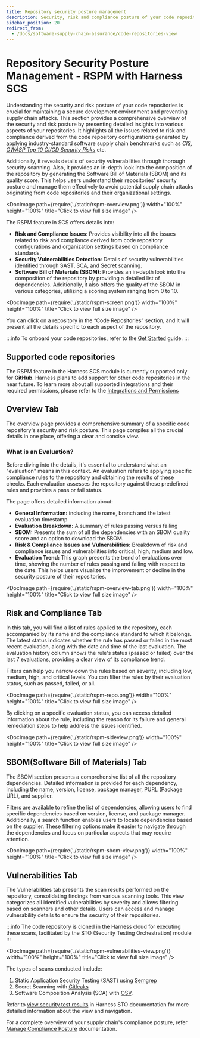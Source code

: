 ```yaml
---
title: Repository security posture management
description: Security, risk and compliance posture of your code repositories.
sidebar_position: 20
redirect_from:
  - /docs/software-supply-chain-assurance/code-repositories-view
---
```


# Repository Security Posture Management - RSPM with Harness SCS

Understanding the security and risk posture of your code repositories is crucial for maintaining a secure development environment and preventing supply chain attacks. This section provides a comprehensive overview of the security and risk posture by presenting detailed insights into various aspects of your repositories. It highlights all the issues related to risk and compliance derived from the code repository configurations generated by applying industry-standard software supply chain benchmarks such as _[CIS](https://www.cisecurity.org/benchmark/software-supply-chain-security), [OWASP Top 10 CI/CD Security Risks](https://owasp.org/www-project-top-10-ci-cd-security-risks/)_ etc. 

Additionally, it reveals details of security vulnerabilities through thorough security scanning. Also, it provides an in-depth look into the composition of the repository by generating the Software Bill of Materials (SBOM) and its quality score. This helps users understand their repositories' security posture and manage them effectively to avoid potential supply chain attacks originating from code repositories and their organizational settings.


<DocImage path={require('./static/rspm-overview.png')} width="100%" height="100%" title="Click to view full size image" />


The RSPM feature in SCS offers details into:



* **Risk and Compliance Issues**: Provides visibility into all the issues related to risk and compliance derived from code repository configurations and organization settings based on compliance standards.
* **Security Vulnerabilities Detection**: Details of security vulnerabilities identified through SAST, SCA, and Secret scanning.
* **Software Bill of Materials (SBOM)**: Provides an in-depth look into the composition of the repository by providing a detailed list of dependencies. Additionally, it also offers the quality of the SBOM in various categories, utilizing a scoring system ranging from 0 to 10.


<DocImage path={require('./static/rspm-screen.png')} width="100%" height="100%" title="Click to view full size image" />

You can click on a repository in the “Code Repositories” section, and it will present all the details specific to each aspect of the repository.

:::info
To onboard your code repositories, refer to the [Get Started](./get-started) guide.
:::


## Supported code repositories

The RSPM feature in the Harness SCS module is currently supported only for **GitHub**. Harness plans to add support for other code repositories in the near future. To learn more about all supported integrations and their required permissions, please refer to the [Integrations and Permissions](./integrations-and-permissions)

## Overview Tab

The overview page provides a comprehensive summary of a specific code repository's security and risk posture. This page compiles all the crucial details in one place, offering a clear and concise view.


### What is an Evaluation?

Before diving into the details, it's essential to understand what an "evaluation" means in this context. An evaluation refers to applying specific compliance rules to the repository and obtaining the results of these checks. Each evaluation assesses the repository against these predefined rules and provides a pass or fail status.


The page offers detailed information about:

* **General Information:** including the name, branch and the latest evaluation timestamp
* **Evaluation Breakdown:** A summary of rules passing versus failing
* **SBOM:** Presents the sum of all the dependencies with an SBOM quality score and an option to download the SBOM.
* **Risk & Compliance Issues and Vulnerabilities:** Breakdown of risk and compliance issues and vulnerabilities into critical, high, medium and low.
* **Evaluation Trend:** This graph presents the trend of evaluations over time, showing the number of rules passing and failing with respect to the date. This helps users visualize the improvement or decline in the security posture of their repositories.

<DocImage path={require('./static/rspm-overview-tab.png')} width="100%" height="100%" title="Click to view full size image" />

## Risk and Compliance Tab

In this tab, you will find a list of rules applied to the repository, each accompanied by its name and the compliance standard to which it belongs. The latest status indicates whether the rule has passed or failed in the most recent evaluation, along with the date and time of the last evaluation. The evaluation history column shows the rule's status (passed or failed) over the last 7 evaluations, providing a clear view of its compliance trend.

Filters can help you narrow down the rules based on severity, including low, medium, high, and critical levels. You can filter the rules by their evaluation status, such as passed, failed, or all. 

<DocImage path={require('./static/rspm-repo.png')} width="100%" height="100%" title="Click to view full size image" />



By clicking on a specific evaluation status, you can access detailed information about the rule, including the reason for its failure and general remediation steps to help address the issues identified.

<DocImage path={require('./static/rspm-sideview.png')} width="100%" height="100%" title="Click to view full size image" />



## SBOM(Software Bill of Materials) Tab

The SBOM section presents a comprehensive list of all the repository dependencies. Detailed information is provided for each dependency, including the name, version, license, package manager, PURL (Package URL), and supplier.

Filters are available to refine the list of dependencies, allowing users to find specific dependencies based on version, license, and package manager. Additionally, a search function enables users to locate dependencies based on the supplier. These filtering options make it easier to navigate through the dependencies and focus on particular aspects that may require attention.

<DocImage path={require('./static/rspm-sbom-view.png')} width="100%" height="100%" title="Click to view full size image" />



## Vulnerabilities Tab

The Vulnerabilities tab presents the scan results performed on the repository, consolidating findings from various scanning tools. This view categorizes all identified vulnerabilities by severity and allows filtering based on scanners and other details. Users can access and manage vulnerability details to ensure the security of their repositories.

:::info
The code repository is cloned in the Harness cloud for executing these scans, facilitated by the STO (Security Testing Orchestration) module
:::

<DocImage path={require('./static/rspm-vulnerabilities-view.png')} width="100%" height="100%" title="Click to view full size image" />

The types of scans conducted include:
1. Static Application Security Testing (SAST) using [Semgrep](https://developer.harness.io/docs/security-testing-orchestration/sto-techref-category/semgrep/semgrep-scanner-reference/) 
2. Secret Scanning with [Gitleaks](https://developer.harness.io/docs/security-testing-orchestration/sto-techref-category/gitleaks-scanner-reference/)
3. Software Composition Analysis (SCA) with [OSV](https://developer.harness.io/docs/security-testing-orchestration/sto-techref-category/osv-scanner-reference/).

Refer to [view security test results](https://developer.harness.io/docs/category/view-security-test-results) in Harness STO documentation for more detailed information about the view and navigation.

For a complete overview of your supply chain's compliance posture, refer [Manage Compliance Posture](./manage-risk-and-compliance/manage-compliance-posture) documentation.
